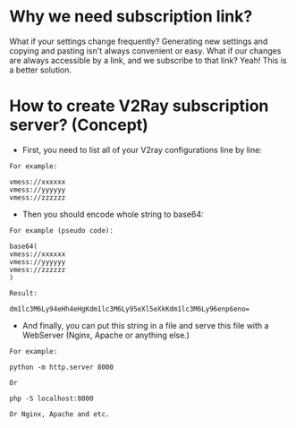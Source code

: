 # Why we need subscription link?

What if your settings change frequently? Generating new settings and copying and pasting isn't always convenient or easy. What if our changes are always accessible by a link, and we subscribe to that link? Yeah! This is a better solution.

# How to create V2Ray subscription server? (Concept)


- First, you need to list all of your V2ray configurations line by line:

```
For example:

vmess://xxxxxx
vmess://yyyyyy
vmess://zzzzzz
```
- Then you should encode whole string to base64:

```
For example (pseudo code):

base64(
vmess://xxxxxx
vmess://yyyyyy
vmess://zzzzzz
)

Result:

dm1lc3M6Ly94eHh4eHgKdm1lc3M6Ly95eXl5eXkKdm1lc3M6Ly96enp6eno=
```

- And finally, you can put this string in a file and serve this file with a WebServer (Nginx, Apache or anything else.)

```
For example:

python -m http.server 8000

Or

php -S localhost:8000

Or Nginx, Apache and etc.
```


